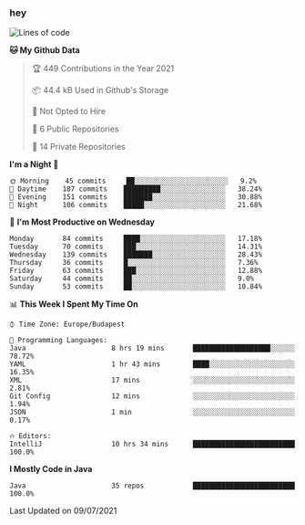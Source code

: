 ### hey

<!--START_SECTION:waka-->
![Lines of code](https://img.shields.io/badge/From%20Hello%20World%20I%27ve%20Written-54951%20lines%20of%20code-blue)

**🐱 My Github Data** 

> 🏆 449 Contributions in the Year 2021
 > 
> 📦 44.4 kB Used in Github's Storage 
 > 
> 🚫 Not Opted to Hire
 > 
> 📜 6 Public Repositories 
 > 
> 🔑 14 Private Repositories  
 > 
**I'm a Night 🦉** 

```text
🌞 Morning    45 commits     ██░░░░░░░░░░░░░░░░░░░░░░░   9.2% 
🌆 Daytime    187 commits    █████████░░░░░░░░░░░░░░░░   38.24% 
🌃 Evening    151 commits    ███████░░░░░░░░░░░░░░░░░░   30.88% 
🌙 Night      106 commits    █████░░░░░░░░░░░░░░░░░░░░   21.68%

```
📅 **I'm Most Productive on Wednesday** 

```text
Monday       84 commits     ████░░░░░░░░░░░░░░░░░░░░░   17.18% 
Tuesday      70 commits     ███░░░░░░░░░░░░░░░░░░░░░░   14.31% 
Wednesday    139 commits    ███████░░░░░░░░░░░░░░░░░░   28.43% 
Thursday     36 commits     █░░░░░░░░░░░░░░░░░░░░░░░░   7.36% 
Friday       63 commits     ███░░░░░░░░░░░░░░░░░░░░░░   12.88% 
Saturday     44 commits     ██░░░░░░░░░░░░░░░░░░░░░░░   9.0% 
Sunday       53 commits     ██░░░░░░░░░░░░░░░░░░░░░░░   10.84%

```


📊 **This Week I Spent My Time On** 

```text
⌚︎ Time Zone: Europe/Budapest

💬 Programming Languages: 
Java                     8 hrs 19 mins       ███████████████████░░░░░░   78.72% 
YAML                     1 hr 43 mins        ████░░░░░░░░░░░░░░░░░░░░░   16.35% 
XML                      17 mins             ░░░░░░░░░░░░░░░░░░░░░░░░░   2.81% 
Git Config               12 mins             ░░░░░░░░░░░░░░░░░░░░░░░░░   1.94% 
JSON                     1 min               ░░░░░░░░░░░░░░░░░░░░░░░░░   0.17%

🔥 Editors: 
IntelliJ                 10 hrs 34 mins      █████████████████████████   100.0%

```

**I Mostly Code in Java** 

```text
Java                     35 repos            █████████████████████████   100.0%

```



 Last Updated on 09/07/2021
<!--END_SECTION:waka-->
